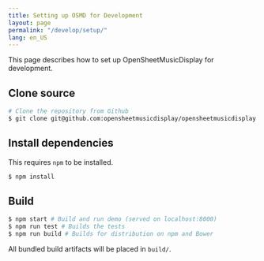 ```yaml
---
title: Setting up OSMD for Development
layout: page
permalink: "/develop/setup/"
lang: en_US
---
```


This page describes how to set up OpenSheetMusicDisplay for development.

## Clone source
```sh
# Clone the repository from Github
$ git clone git@github.com:opensheetmusicdisplay/opensheetmusicdisplay.git
```

## Install dependencies
This requires `npm` to be installed.
```sh
$ npm install
```

## Build
```sh
$ npm start # Build and run demo (served on localhost:8000)
$ npm run test # Builds the tests
$ npm run build # Builds for distribution on npm and Bower
```
All bundled build artifacts will be placed in `build/`.

